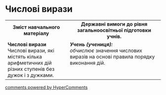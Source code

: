 <div id="hypercomments_widget" class="js-hypercomments-widget invisible"></div>

# Числові вирази
<table>
  <tr>
    <td width="40%" align="center"><b>Зміст навчального матеріалу<b></td>
    <td width="60%" align="center"><b>Державні вимоги до рівня загальноосвітньої підготовки учнів.</b></td>
  </tr>
  <tr>
    <td width="40%" style="vertical-align:top !important;"><b>Числові вирази</b><br>
Числові вирази, які містять кілька арифметичних дій різних ступенів без дужок і з дужками.</td>
    <td width="60%" style="vertical-align:top !important;"><i><b>Учень (учениця):</b></i><br>
<i>обчислює</i> значення числових виразів на основі правила порядку виконання дій.</td>
  </tr>
</table>

<div class="js-hypercomments-container">
    <a href="http://hypercomments.com" class="hc-link" title="comments widget">comments powered by HyperComments</a>
</div>